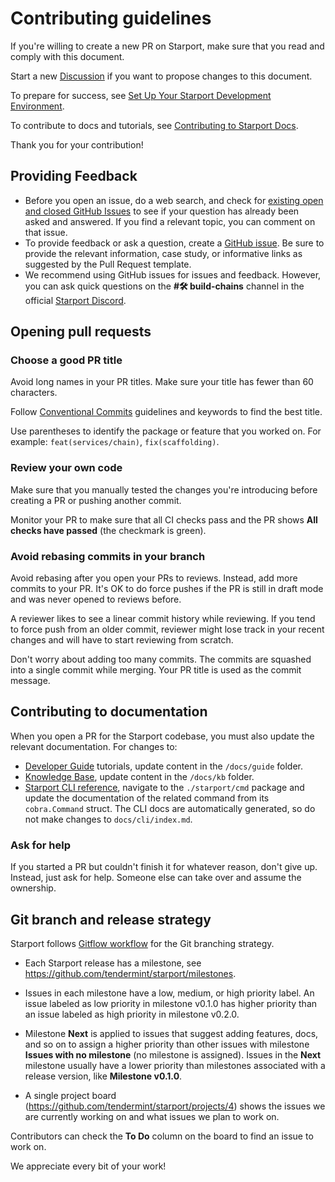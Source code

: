 # Contributing guidelines

If you're willing to create a new PR on Starport, make sure that you read and comply with this document.

Start a new [Discussion](https://github.com/tendermint/starport/discussions/new) if you want to propose changes to this document.

To prepare for success, see [Set Up Your Starport Development Environment](dev-env-setup.md).

To contribute to docs and tutorials, see [Contributing to Starport Docs](docs/contributing/index.md).

Thank you for your contribution!

## Providing Feedback

* Before you open an issue, do a web search, and check for [existing open and closed GitHub Issues](https://github.com/tendermint/starport/issues) to see if your question has already been asked and answered. If you find a relevant topic, you can comment on that issue.
* To provide feedback or ask a question, create a [GitHub issue](https://github.com/tendermint/starport/issues/new/choose). Be sure to provide the relevant information, case study, or informative links as suggested by the Pull Request template.
* We recommend using GitHub issues for issues and feedback. However, you can ask quick questions on the **#🛠️ build-chains** channel in the official [Starport Discord](https://discord.gg/starport).

## Opening pull requests

### Choose a good PR title

Avoid long names in your PR titles. Make sure your title has fewer than 60 characters.

Follow [Conventional Commits](https://www.conventionalcommits.org/en/v1.0.0/) guidelines and keywords to find the best title.

Use parentheses to identify the package or feature that you worked on. For example:  `feat(services/chain)`, `fix(scaffolding)`.

### Review your own code

Make sure that you manually tested the changes you're introducing before creating a PR or pushing another commit.

Monitor your PR to make sure that all CI checks pass and the PR shows **All checks have passed** (the checkmark is green).

### Avoid rebasing commits in your branch

Avoid rebasing after you open your PRs to reviews. Instead, add more commits to your PR. It's OK to do force pushes if the PR is still in draft mode and was never opened to reviews before.

A reviewer likes to see a linear commit history while reviewing. If you tend to force push from an older commit, reviewer might lose track in your recent changes and will have to start reviewing from scratch.

Don't worry about adding too many commits. The commits are squashed into a single commit while merging. Your PR title is used as the commit message.

## Contributing to documentation

When you open a PR for the Starport codebase, you must also update the relevant documentation. For changes to:

* [Developer Guide](https://docs.starport.network/guide/) tutorials, update content in the `/docs/guide` folder.
* [Knowledge Base](https://docs.starport.network/kb/), update content in the `/docs/kb` folder.
* [Starport CLI reference](https://github.com/tendermint/starport/blob/f668bba58c04318f98db8cac0c9e154fa7e7ea34/docs/cli/index.md), navigate to the `./starport/cmd` package and update the documentation of the related command from its `cobra.Command` struct. The CLI docs are automatically generated, so do not make changes to  `docs/cli/index.md`.

### Ask for help

If you started a PR but couldn't finish it for whatever reason, don't give up. Instead, just ask for help. Someone else can take over and assume the ownership.

## Git branch and release strategy

Starport follows [Gitflow workflow](https://www.atlassian.com/git/tutorials/comparing-workflows/gitflow-workflow) for the Git branching strategy.

* Each Starport release has a milestone, see https://github.com/tendermint/starport/milestones.

* Issues in each milestone have a low, medium, or high priority label. An issue labeled as low priority in milestone v0.1.0 has higher priority than an issue labeled as high priority in milestone v0.2.0.

* Milestone **Next** is applied to issues that suggest adding features, docs, and so on to assign a higher priority than other issues with milestone **Issues with no milestone** (no milestone is assigned). Issues in the **Next** milestone usually have a lower priority than milestones associated with a release version, like **Milestone v0.1.0**.

* A single project board (https://github.com/tendermint/starport/projects/4) shows the issues we are currently working on and what issues we plan to work on. 

Contributors can check the **To Do** column on the board to find an issue to work on.

We appreciate every bit of your work!
